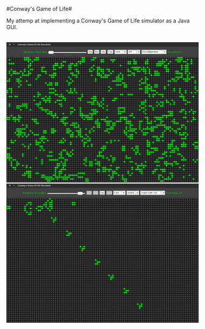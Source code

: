 #Conway's Game of Life#

My attemp at implementing a Conway's Game of Life simulator as a Java GUI.  <br /><br />

![alt tag](https://raw.githubusercontent.com/abrahamjj/Game_of_Life/master/screenshots/screenshot1.png)
<br>
![alt tag](https://raw.githubusercontent.com/abrahamjj/Game_of_Life/master/screenshots/screenshot2.png)

